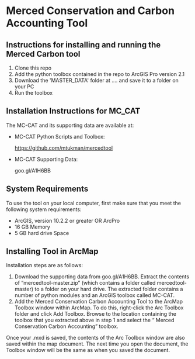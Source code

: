 # Merced Conservation and Carbon Accounting Tool

## Instructions for installing and running the Merced Carbon tool

1.  Clone this repo
2.  Add the python toolbox contained in the repo to ArcGIS Pro version 2.1
3.  Download the 'MASTER_DATA' folder at .... and save it to a folder on your PC
4.  Run the toolbox


## Installation Instructions for MC_CAT

The MC-CAT and its supporting data are available at:

* MC-CAT Python Scripts and Toolbox:

	https://github.com/mtukman/mercedtool

* MC-CAT Supporting Data:

	goo.gl/A1H6BB
  
## System Requirements
To use the tool on your local computer, first make sure that you meet the following system requirements:
* ArcGIS, version 10.2.2 or greater OR ArcPro
* 16 GB Memory
* 5 GB hard drive Space

## Installing Tool in ArcMap
Installation steps are as follows:
1.	Download the supporting data from goo.gl/A1H6BB.  Extract the contents of “mercedtool-master.zip” (which contains a folder called mercedtool-master) to a folder on your hard drive.  The extracted folder contains a number of python modules and an ArcGIS toolbox called MC-CAT.
2.	Add the Merced Conservation Carbon Accounting Tool to the ArcMap Toolbox window within ArcMap.  To do this, right-click the Arc Toolbox folder and click Add Toolbox.  Browse to the location containing the toolbox that you extracted above in step 1 and select the “ Merced Conservation Carbon Accounting” toolbox.

Once your .mxd is saved, the contents of the Arc Toolbox window are also saved within the map document. The next time you open the document, the Toolbox window will be the same as when you saved the document.
